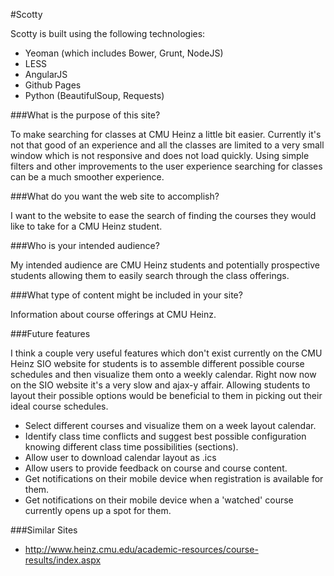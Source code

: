 #Scotty

Scotty is built using the following technologies:

* Yeoman (which includes Bower, Grunt, NodeJS)
* LESS
* AngularJS
* Github Pages
* Python (BeautifulSoup, Requests)

###What is the purpose of this site?

To make searching for classes at CMU Heinz a little bit easier. Currently it's not that good of an experience and all the classes are limited to a very small window which is not responsive and does not load quickly. Using simple filters and other improvements to the user experience searching for classes can be a much smoother experience. 

###What do you want the web site to accomplish?

I want to the website to ease the search of finding the courses they would like to take for a CMU Heinz student.

###Who is your intended audience?

My intended audience are CMU Heinz students and potentially prospective students allowing them to easily search through the class offerings.

###What type of content might be included in your site?

Information about course offerings at CMU Heinz.

###Future features

I think a couple very useful features which don't exist currently on the CMU Heinz SIO website for students is to assemble different possible course schedules and then visualize them onto a weekly calendar. Right now now on the SIO website it's a very slow and ajax-y affair. Allowing students to layout their possible options would be beneficial to them in picking out their ideal course schedules. 

* Select different courses and visualize them on a week layout calendar.
* Identify class time conflicts and suggest best possible configuration knowing different class time possibilities (sections).
* Allow user to download calendar layout as .ics
* Allow users to provide feedback on course and course content.
* Get notifications on their mobile device when registration is available for them.
* Get notifications on their mobile device when a 'watched' course currently opens up a spot for them.

###Similar Sites

* http://www.heinz.cmu.edu/academic-resources/course-results/index.aspx

